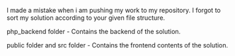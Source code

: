 I made a mistake when i am pushing my work to my repository. I forgot to sort my solution according to your given file structure.

php_backend folder - Contains the backend of the solution.

public folder and src folder - Contains the frontend contents of the solution.

